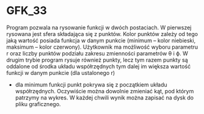 # GFK_33
 
Program pozwala na rysowanie funkcji w dwóch postaciach. W pierwszej
rysowana jest sfera składająca się z punktów. Kolor punktów zależy od tego jaką wartość posiada
funkcja w danym punkcie (minimum – kolor niebieski, maksimum – kolor czerwony). Użytkownik
ma możliwość wyboru parametru r oraz liczby punktów podziału zakresu zmienności parametrów θ
i ϕ. W drugim trybie program rysuje również punkty, lecz tym razem punkty są oddalone od środka
układu współrzędnych tym dalej im większa wartość funkcji w danym punkcie (dla ustalonego r)
- dla minimum funkcji punkt pokrywa się z początkiem układu współrzędnych. Oczywiście można
dowolnie zmieniać kąt, pod którym patrzymy na wykres. W każdej chwili wynik można zapisać na
dysk do pliku graficznego.